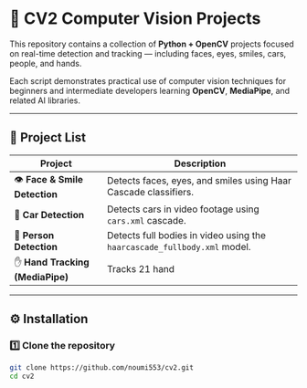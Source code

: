 
# 🧠 CV2 Computer Vision Projects

This repository contains a collection of **Python + OpenCV** projects focused on real-time detection and tracking — including faces, eyes, smiles, cars, people, and hands.

Each script demonstrates practical use of computer vision techniques for beginners and intermediate developers learning **OpenCV**, **MediaPipe**, and related AI libraries.

---

## 📂 Project List

| Project | Description |
|----------|--------------|
| 👁️ **Face & Smile Detection** | Detects faces, eyes, and smiles using Haar Cascade classifiers. |
| 🚗 **Car Detection** | Detects cars in video footage using `cars.xml` cascade. |
| 🚶 **Person Detection** | Detects full bodies in video using the `haarcascade_fullbody.xml` model. |
| ✋ **Hand Tracking (MediaPipe)** | Tracks 21 hand 

---

## ⚙️ Installation

### 1️⃣ Clone the repository
```bash
git clone https://github.com/noumi553/cv2.git
cd cv2


